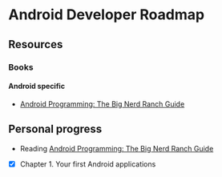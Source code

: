 # Android Developer Roadmap

## Resources 

### Books

#### Android specific

- [Android Programming: The Big Nerd Ranch Guide](https://www.bignerdranch.com/books/android-programming/)

## Personal progress

- Reading [Android Programming: The Big Nerd Ranch Guide](https://www.bignerdranch.com/books/android-programming/)

- [x] Chapter 1. Your first Android applications

